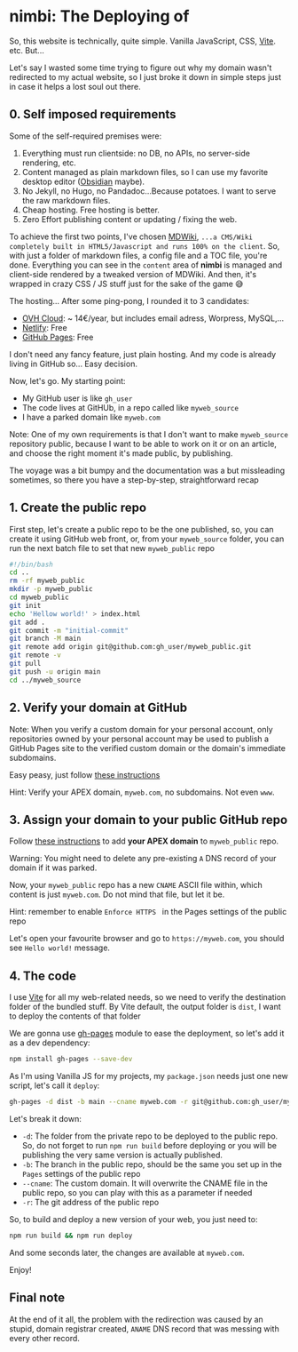 # nimbi: The Deploying of

So, this website is technically, quite simple. Vanilla JavaScript, CSS, [Vite](https://vitejs.dev/). etc. But...

Let's say I wasted some time trying to figure out why my domain wasn't redirected to my actual website, so I just broke it down in simple steps just in case it helps a lost soul out there.

## 0. Self imposed requirements

Some of the self-required premises were:

1. Everything must run clientside: no DB, no APIs, no server-side rendering, etc.
2. Content managed as plain markdown files, so I can use my favorite desktop editor ([Obsidian](https://obsidian.md/) maybe).
3. No Jekyll, no Hugo, no Pandadoc...Because potatoes. I want to serve the raw markdown files.
4. Cheap hosting. Free hosting is better.
5. Zero Effort publishing content or updating / fixing the web.

To achieve the first two points, I've chosen [MDWiki](http://mdwiki.info/), `...a CMS/Wiki completely built in HTML5/Javascript and runs 100% on the client`. So, with just a folder of markdown files, a config file and a TOC file, you're done. Everything you can see in the `content` area of **nimbi** is managed and client-side rendered by a tweaked version of MDWiki. And then, it's wrapped in crazy CSS / JS stuff just for the sake of the game 😅

The hosting... After some ping-pong, I rounded it to 3 candidates:

* [OVH Cloud](https://www.ovhcloud.com/es-es/web-hosting/): ~ 14€/year, but includes email adress, Worpress, MySQL,...
* [Netlify](https://www.netlify.com/pricing/): Free
* [GitHub Pages](https://docs.github.com/en/pages): Free

I don't need any fancy feature, just plain hosting. And my code is already living in GitHub so... Easy decision.

Now, let's go. My starting point:

* My GitHub user is like `gh_user`
* The code lives at GitHUb, in a repo called like `myweb_source`
* I have a parked domain like `myweb.com`

Note: One of my own requirements is that I don't want to make `myweb_source` repository public, because I want to be able to work on it or on an article, and choose the right moment it's made public, by publishing.

The voyage was a bit bumpy and the documentation was a but missleading sometimes, so there you have a step-by-step, straightforward recap

## 1. Create the public repo

First step, let's create a public repo to be the one published, so, you can create it using GitHub web front, or, from your `myweb_source` folder, you can run the next batch file to set that new `myweb_public` repo

```bash
#!/bin/bash
cd ..
rm -rf myweb_public
mkdir -p myweb_public
cd myweb_public
git init
echo 'Hellow world!' > index.html
git add .
git commit -m "initial-commit"
git branch -M main
git remote add origin git@github.com:gh_user/myweb_public.git
git remote -v
git pull
git push -u origin main
cd ../myweb_source
```

## 2. Verify your domain at GitHub

Note: When you verify a custom domain for your personal account, only repositories owned by your personal account may be used to publish a GitHub Pages site to the verified custom domain or the domain's immediate subdomains.

Easy peasy, just follow [these instructions](https://docs.github.com/en/pages/configuring-a-custom-domain-for-your-github-pages-site/verifying-your-custom-domain-for-github-pages#verifying-a-domain-for-your-user-site)

Hint: Verify your APEX domain, `myweb.com`, no subdomains. Not even `www`.

## 3. Assign your domain to your public GitHub repo

Follow [these instructions](https://docs.github.com/en/pages/configuring-a-custom-domain-for-your-github-pages-site/managing-a-custom-domain-for-your-github-pages-site#configuring-an-apex-domain) to add **your APEX domain** to `myweb_public` repo.

Warning: You might need to delete any pre-existing `A` DNS record of your domain if it was parked.

Now, your `myweb_public` repo has a new `CNAME` ASCII file within, which content is just `myweb.com`. Do not mind that file, but let it be.

Hint: remember to enable `Enforce HTTPS ` in the Pages settings of the public repo

Let's open your favourite browser and go to `https://myweb.com`, you should see `Hello world!` message.

## 4. The code

I use [Vite](https://vitejs.dev/) for all my web-related needs, so we need to verify the destination folder of the bundled stuff. By Vite default, the output folder is `dist`, I want to deploy the contents of that folder

We are gonna use [gh-pages](https://github.com/tschaub/gh-pages) module to ease the deployment, so let's add it as a dev dependency:

```bash
npm install gh-pages --save-dev
```

As I'm using Vanilla JS for my projects, my `package.json` needs just one new script, let's call it `deploy`:

```bash
gh-pages -d dist -b main --cname myweb.com -r git@github.com:gh_user/myweb_public.git
```

Let's break it down:

* `-d`: The folder from the private repo to be deployed to the public repo. So, do not forget to run `npm run build` before deploying or you will be publishing the very same version is actually published.
* `-b`: The branch in the public repo, should be the same you set up in the `Pages` settings of the public repo
* `--cname`: The custom domain. It will overwrite the CNAME file in the public repo, so you can play with this as a parameter if needed
* `-r`: The git address of the public repo

So, to build and deploy a new version of your web, you just need to:

```bash
npm run build && npm run deploy
```

And some seconds later, the changes are available at `myweb.com`.

Enjoy!


## Final note

At the end of it all, the problem with the redirection was caused by an stupid, domain registrar created, `ANAME` DNS record that was messing with every other record.

